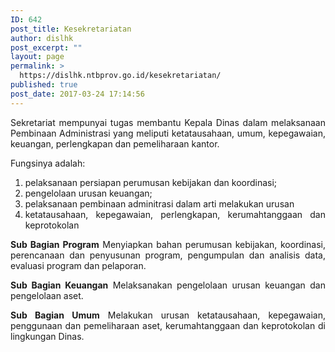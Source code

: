 ```yaml
---
ID: 642
post_title: Kesekretariatan
author: dislhk
post_excerpt: ""
layout: page
permalink: >
  https://dislhk.ntbprov.go.id/kesekretariatan/
published: true
post_date: 2017-03-24 17:14:56
---
```

<p style="text-align: justify;">Sekretariat mempunyai tugas membantu Kepala Dinas dalam melaksanaan Pembinaan Administrasi yang meliputi ketatausahaan, umum, kepegawaian, keuangan, perlengkapan dan pemeliharaan kantor.</p>
<p style="text-align: justify;">Fungsinya adalah:</p>

<ol style="text-align: justify;">
 	<li>pelaksanaan persiapan perumusan kebijakan dan koordinasi;</li>
 	<li>pengelolaan urusan keuangan;</li>
 	<li>pelaksanaan pembinaan adminitrasi dalam arti melakukan urusan</li>
 	<li>ketatausahaan, kepegawaian, perlengkapan, kerumahtanggaan dan keprotokolan</li>
</ol>
<p style="text-align: justify;"><strong>Sub Bagian Program</strong>
Menyiapkan bahan perumusan kebijakan, koordinasi, perencanaan dan penyusunan program, pengumpulan dan analisis data, evaluasi program dan pelaporan.</p>
<p style="text-align: justify;"><strong>Sub Bagian Keuangan</strong>
Melaksanakan pengelolaan urusan keuangan dan pengelolaan aset.</p>
<p style="text-align: justify;"><strong>Sub Bagian Umum</strong>
Melakukan urusan ketatausahaan, kepegawaian, penggunaan dan pemeliharaan aset, kerumahtanggaan dan keprotokolan di lingkungan Dinas.</p>